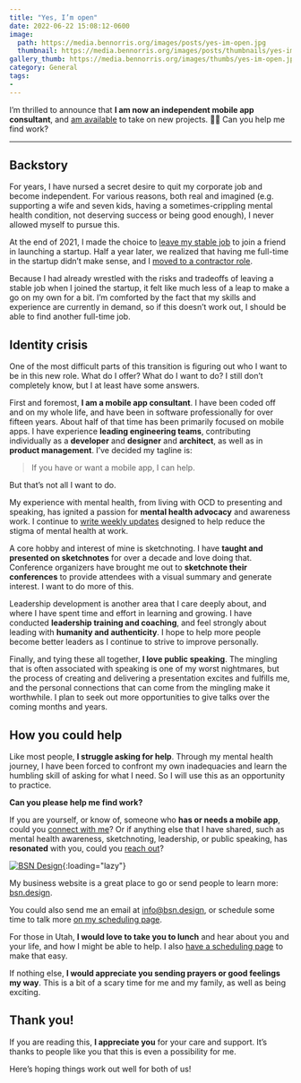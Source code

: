 ```yaml
---
title: "Yes, I’m open"
date: 2022-06-22 15:08:12-0600
image: 
  path: https://media.bennorris.org/images/posts/yes-im-open.jpg
  thumbnail: https://media.bennorris.org/images/posts/thumbnails/yes-im-open.jpg
gallery_thumb: https://media.bennorris.org/images/thumbs/yes-im-open.jpg
category: General
tags:
- 
---
```


I’m thrilled to announce that **I am now an independent mobile app consultant**, and [am available](https://bsn.design) to take on new projects. 🎉🚀 Can you help me find work?

***

## Backstory

For years, I have nursed a secret desire to quit my corporate job and become independent. For various reasons, both real and imagined (e.g. supporting a wife and seven kids, having a sometimes-crippling mental health condition, not deserving success or being good enough), I never allowed myself to pursue this.

At the end of 2021, I made the choice to [leave my stable job](https://bennorris.org/2021/12/30/into-the-unknown) to join a friend in launching a startup. Half a year later, we realized that having me full-time in the startup didn’t make sense, and I [moved to a contractor role](https://bennorris.org/2022/05/06/uncertainty-training).

Because I had already wrestled with the risks and tradeoffs of leaving a stable job when I joined the startup, it felt like much less of a leap to make a go on my own for a bit. I’m comforted by the fact that my skills and experience are currently in demand, so if this doesn’t work out, I should be able to find another full-time job.


## Identity crisis

One of the most difficult parts of this transition is figuring out who I want to be in this new role. What do I offer? What do I want to do? I still don’t completely know, but I at least have some answers.

First and foremost, **I am a mobile app consultant**. I have been coded off and on my whole life, and have been in software professionally for over fifteen years. About half of that time has been primarily focused on mobile apps. I have experience **leading engineering teams**, contributing individually as a **developer** and **designer** and **architect**, as well as in **product management**. I’ve decided my tagline is:

> If you have or want a mobile app, I can help.

But that’s not all I want to do.

My experience with mental health, from living with OCD to presenting and speaking, has ignited a passion for **mental health advocacy** and awareness work. I continue to [write weekly updates](https://bennorris.org/tags/weekly-update/) designed to help reduce the stigma of mental health at work.

A core hobby and interest of mine is sketchnoting. I have **taught and presented on sketchnotes** for over a decade and love doing that. Conference organizers have brought me out to **sketchnote their conferences** to provide attendees with a visual summary and generate interest. I want to do more of this.

Leadership development is another area that I care deeply about, and where I have spent time and effort in learning and growing. I have conducted **leadership training and coaching**, and feel strongly about leading with **humanity and authenticity**. I hope to help more people become better leaders as I continue to strive to improve personally.

Finally, and tying these all together, **I love public speaking**. The mingling that is often associated with speaking is one of my worst nightmares, but the process of creating and delivering a presentation excites and fulfills me, and the personal connections that can come from the mingling make it worthwhile. I plan to seek out more opportunities to give talks over the coming months and years.


## How you could help

Like most people, **I struggle asking for help**. Through my mental health journey, I have been forced to confront my own inadequacies and learn the humbling skill of asking for what I need. So I will use this as an opportunity to practice.

**Can you please help me find work?**

If you are yourself, or know of, someone who **has or needs a mobile app**, could you [connect with me](mailto:BSN%20Design%20%3Cinfo%40bsn.design%3E?subject=I%20know%20of%20a%20mobile%20app%20need)? Or if anything else that I have shared, such as mental health awareness, sketchnoting, leadership, or public speaking, has **resonated** with you, could you [reach out](mailto:BSN%20Design%20%3Cinfo%40bsn.design%3E?subject=I%20resonated%20with%20something%20you%20shared)?

[![BSN Design](https://bsn.design/assets/images/banner.png)](https://bsn.design){:loading="lazy"}

My business website is a great place to go or send people to learn more: [bsn.design](https://bsn.design).

You could also send me an email at [info@bsn.design](mailto:BSN%20Design%20%3Cinfo%40bsn.design%3E?subject=I%20would%20like%20to%20connect), or schedule some time to talk more [on my scheduling page](https://hub.flexibits.com/openings/bennorris/quick-chat/).

For those in Utah, **I would love to take you to lunch** and hear about you and your life, and how I might be able to help. I also [have a scheduling page](https://hub.flexibits.com/openings/bennorris/lunch/) to make that easy.

If nothing else, **I would appreciate you sending prayers or good feelings my way**. This is a bit of a scary time for me and my family, as well as being exciting.


## Thank you!

If you are reading this, **I appreciate you** for your care and support. It’s thanks to people like you that this is even a possibility for me.

Here’s hoping things work out well for both of us!
